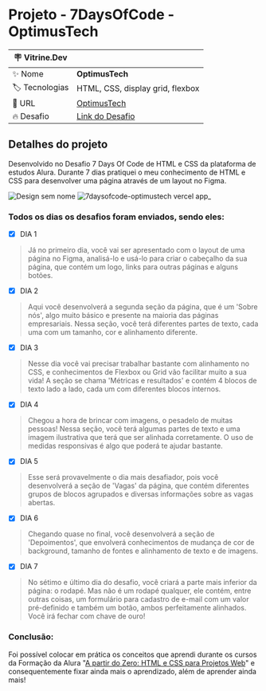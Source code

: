 # Projeto - 7DaysOfCode - OptimusTech

| :placard: Vitrine.Dev |     |
| -------------  | --- |
| :sparkles: Nome        | **OptimusTech**
| :label: Tecnologias | HTML, CSS, display grid, flexbox
| :rocket: URL         | [OptimusTech](https://7daysofcode-optimustech.vercel.app/)
| :fire: Desafio     |[Link do Desafio](https://7daysofcode.io/matricula/html-css)

## Detalhes do projeto

Desenvolvido no Desafio 7 Days Of Code de HTML e CSS da plataforma de estudos Alura. Durante 7 dias pratiquei o meu conhecimento de HTML e CSS para desenvolver uma página através de um layout no Figma. 

![Design sem nome](https://github.com/lehrissio/7daysofcode-optimustech/assets/103052994/9f952c84-02b2-4d06-aa0e-c9b0746fa3ce)
![7daysofcode-optimustech vercel app_](https://github.com/lehrissio/7daysofcode-optimustech/assets/103052994/68db8e68-c346-4de7-a37a-1175c9aa9f2e#vitrinedev)

### Todos os dias os desafios foram enviados, sendo eles:

- [x] DIA 1
> Já no primeiro dia, você vai ser apresentado com o layout de uma página no Figma, analisá-lo e usá-lo para criar o cabeçalho da sua página, que contém um logo, links para outras páginas e alguns botões.

- [x] DIA 2
> Aqui você desenvolverá a segunda seção da página, que é um 'Sobre nós', algo muito básico e presente na maioria das páginas empresariais. Nessa seção, você terá diferentes partes de texto, cada uma com um tamanho, cor e alinhamento diferente.

- [x] DIA 3
> Nesse dia você vai precisar trabalhar bastante com alinhamento no CSS, e conhecimentos de Flexbox ou Grid vão facilitar muito a sua vida! A seção se chama 'Métricas e resultados' e contém 4 blocos de texto lado a lado, cada um com diferentes blocos internos.

- [x] DIA 4
> Chegou a hora de brincar com imagens, o pesadelo de muitas pessoas! Nessa seção, você terá algumas partes de texto e uma imagem ilustrativa que terá que ser alinhada corretamente. O uso de medidas responsivas é algo que poderá te ajudar bastante.

- [x] DIA 5
> Esse será provavelmente o dia mais desafiador, pois você desenvolverá a seção de 'Vagas' da página, que contém diferentes grupos de blocos agrupados e diversas informações sobre as vagas abertas.

- [x] DIA 6
> Chegando quase no final, você desenvolverá a seção de 'Depoimentos', que envolverá conhecimentos de mudança de cor de background, tamanho de fontes e alinhamento de texto e de imagens.

- [x] DIA 7
> No sétimo e último dia do desafio, você criará a parte mais inferior da página: o rodapé. Mas não é um rodapé qualquer, ele contém, entre outras coisas, um formulário para cadastro de e-mail com um valor pré-definido e também um botão, ambos perfeitamente alinhados. Você irá fechar com chave de ouro!

### Conclusão:
Foi possível colocar em prática os conceitos que aprendi durante os cursos da Formação da Alura "[A partir do Zero: HTML e CSS para Projetos Web](https://cursos.alura.com.br/degree/certificate/2e85c664-e5e4-450f-9994-074e43c763e0?lang=pt_BR)" e consequentemente fixar ainda mais o aprendizado, além de aprender ainda mais!

